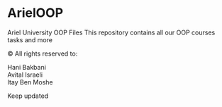 # ArielOOP
Ariel University OOP Files
This repository contains all our OOP courses tasks and more

© All rights reserved to:

Hani Bakbani
<br>Avital Israeli
<br>Itay Ben Moshe 

Keep updated
